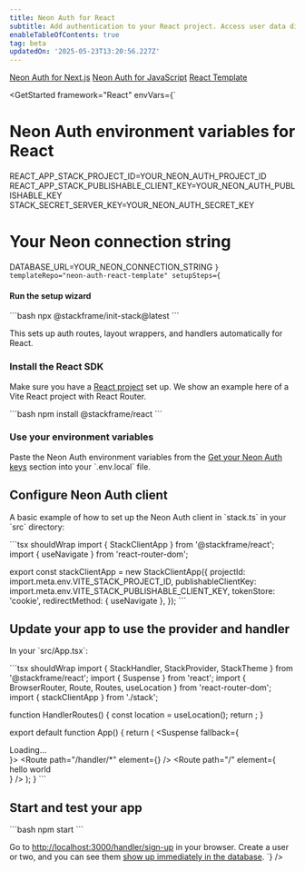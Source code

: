 ```yaml
---
title: Neon Auth for React
subtitle: Add authentication to your React project. Access user data directly in your Postgres database.
enableTableOfContents: true
tag: beta
updatedOn: '2025-05-23T13:20:56.227Z'
---
```


<InfoBlock>
  <DocsList title="Other frameworks" theme="docs">
    <a href="/docs/neon-auth/quick-start/nextjs">Neon Auth for Next.js</a>
    <a href="/docs/neon-auth/quick-start/javascript">Neon Auth for JavaScript</a>
  </DocsList>
  <DocsList title="Sample project" theme="repo">
    <a href="https://github.com/neondatabase-labs/neon-auth-react-template">React Template</a>
  </DocsList>
</InfoBlock>

<GetStarted
framework="React"
envVars={`

# Neon Auth environment variables for React

REACT_APP_STACK_PROJECT_ID=YOUR_NEON_AUTH_PROJECT_ID
REACT_APP_STACK_PUBLISHABLE_CLIENT_KEY=YOUR_NEON_AUTH_PUBLISHABLE_KEY
STACK_SECRET_SERVER_KEY=YOUR_NEON_AUTH_SECRET_KEY

# Your Neon connection string

DATABASE_URL=YOUR_NEON_CONNECTION_STRING
`}
  templateRepo="neon-auth-react-template"
  setupSteps={`

#### Run the setup wizard

\`\`\`bash
npx @stackframe/init-stack@latest
\`\`\`

This sets up auth routes, layout wrappers, and handlers automatically for React.

### Install the React SDK

Make sure you have a [React project](https://react.dev/learn/creating-a-react-app) set up. We show an example here of a Vite React project with React Router.

\`\`\`bash
npm install @stackframe/react
\`\`\`

### Use your environment variables

Paste the Neon Auth environment variables from the [Get your Neon Auth keys](#get-your-neon-auth-keys) section into your \`.env.local\` file.

## Configure Neon Auth client

A basic example of how to set up the Neon Auth client in \`stack.ts\` in your \`src\` directory:

\`\`\`tsx shouldWrap
import { StackClientApp } from '@stackframe/react';
import { useNavigate } from 'react-router-dom';

export const stackClientApp = new StackClientApp({
projectId: import.meta.env.VITE_STACK_PROJECT_ID,
publishableClientKey: import.meta.env.VITE_STACK_PUBLISHABLE_CLIENT_KEY,
tokenStore: 'cookie',
redirectMethod: { useNavigate },
});
\`\`\`

## Update your app to use the provider and handler

In your \`src/App.tsx\`:

\`\`\`tsx shouldWrap
import { StackHandler, StackProvider, StackTheme } from '@stackframe/react';
import { Suspense } from 'react';
import { BrowserRouter, Route, Routes, useLocation } from 'react-router-dom';
import { stackClientApp } from './stack';

function HandlerRoutes() {
const location = useLocation();
return <StackHandler location={location} />;
}

export default function App() {
return (
<BrowserRouter>
<StackProvider app={stackClientApp}>
<StackTheme>
<Suspense fallback={<div>Loading...</div>}>
<Routes>
<Route path="/handler/\*" element={<HandlerRoutes />} />
<Route path="/" element={<div>hello world</div>} />
</Routes>
</Suspense>
</StackTheme>
</StackProvider>
</BrowserRouter>
);
}
\`\`\`

## Start and test your app

\`\`\`bash
npm start
\`\`\`

Go to [http://localhost:3000/handler/sign-up](http://localhost:3000/handler/sign-up) in your browser. Create a user or two, and you can see them [show up immediately in the database](#see-your-users-in-the-database).
`}
/>
